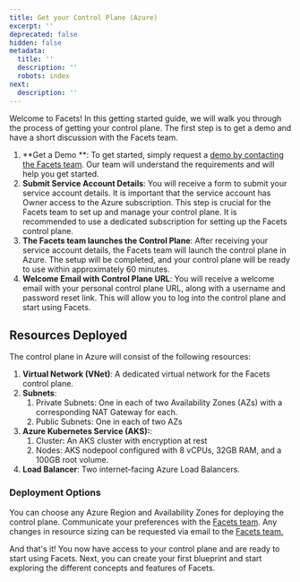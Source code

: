 ```yaml
---
title: Get your Control Plane (Azure)
excerpt: ''
deprecated: false
hidden: false
metadata:
  title: ''
  description: ''
  robots: index
next:
  description: ''
---
```

Welcome to Facets! In this getting started guide, we will walk you through the process of getting your control plane. The first step is to get a demo and have a short discussion with the Facets team.

1. **Get a Demo **: To get started, simply request a [demo by contacting the Facets team](https://www.facets.cloud/demo). Our team will understand the requirements and will help you get started. 
2. **Submit Service Account Details**: You will receive a form to submit your service account details. It is important that the service account has Owner access to the Azure subscription. This step is crucial for the Facets team to set up and manage your control plane. It is recommended to use a dedicated subscription for setting up the Facets control plane.
3. **The Facets team launches the Control Plane**: After receiving your service account details, the Facets team will launch the control plane in Azure. The setup will be completed, and your control plane will be ready to use within approximately 60 minutes.
4. **Welcome Email with Control Plane URL**: You will receive a welcome email with your personal control plane URL, along with a username and password reset link. This will allow you to log into the control plane and start using Facets.

## Resources Deployed

The control plane in Azure will consist of the following resources:

1. **Virtual Network (VNet)**: A dedicated virtual network for the Facets control plane.
2. **Subnets**:
   1. Private Subnets: One in each of two Availability Zones (AZs) with a corresponding NAT Gateway for each.
   2. Public Subnets: One in each of two AZs
3. **Azure Kubernetes Service (AKS):**:
   1. Cluster: An AKS cluster with encryption at rest
   2. Nodes: AKS nodepool configured with 8 vCPUs, 32GB RAM, and a 100GB root volume.
4. **Load Balancer**: Two internet-facing Azure Load Balancers.

### Deployment Options

You can choose any Azure Region and Availability Zones for deploying the control plane. Communicate your preferences with the [Facets team](support@facets.cloud). Any changes in resource sizing can be requested via email to the [Facets team.](support@facets.cloud)

And that's it! You now have access to your control plane and are ready to start using Facets. Next, you can create your first blueprint and start exploring the different concepts and features of Facets.